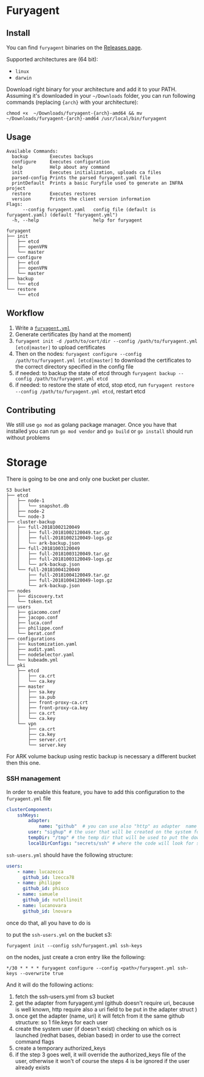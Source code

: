 # Furyagent

## Install

You can find `furyagent` binaries on the [Releases page](https://github.com/sighup-io/furyagent/releases).

Supported architectures are (64 bit):

-   `linux`
-   `darwin`

Download right binary for your architecture and add it to your PATH. Assuming it's downloaded in your
`~/Downloads` folder, you can run following commands (replacing `{arch}` with your architecture):

```
chmod +x  ~/Downloads/furyagent-{arch}-amd64 && mv ~/Downloads/furyagent-{arch}-amd64 /usr/local/bin/furyagent
```

## Usage

```
Available Commands:
  backup        Executes backups
  configure     Executes configuration
  help          Help about any command
  init          Executes initialization, uploads ca files
  parsed-config Prints the parsed furyagent.yaml file
  printDefault  Prints a basic Furyfile used to generate an INFRA project
  restore       Executes restores
  version       Prints the client version information
Flags:
      --config furyagent.yaml   config file (default is furyagent.yaml) (default "furyagent.yml")
  -h, --help                    help for furyagent

furyagent
├── init
│   ├── etcd
│   ├── openVPN
│   └── master
├── configure
│   ├── etcd
│   ├── openVPN
│   └── master
├── backup
│   └── etcd
└── restore
    └── etcd
```

## Workflow

1. Write a [`furyagent.yml`](furyagent.yml)
2. Generate certificates (by hand at the moment)
3. `furyagent init -d /path/to/cert/dir --config /path/to/furyagent.yml [etcd|master]` to upload certificates
4. Then on the nodes: `furyagent configure --config /path/to/furyagent.yml [etcd|master]` to download the certificates to the correct directory specified in the config file
5. if needed: to backup the state of etcd through `furyagent backup --config /path/to/furyagent.yml etcd`
6. if needed: to restore the state of etcd, stop etcd, run `furyagent restore --config /path/to/furyagent.yml etcd`, restart etcd

## Contributing

We still use `go mod` as golang package manager. Once you have that installed you can run `go mod vendor` and `go build` or `go install` should run without problems

# Storage

There is going to be one and only one bucket per cluster.

```
S3 bucket
├── etcd
│   ├── node-1
│   │   └── snapshot.db
│   ├── node-2
│   └── node-3
├── cluster-backup
│   ├── full-20181002120049
│   │   ├── full-20181002120049.tar.gz
│   │   ├── full-20181002120049-logs.gz
│   │   └── ark-backup.json
│   ├── full-20181003120049
│   │   ├── full-20181003120049.tar.gz
│   │   ├── full-20181003120049-logs.gz
│   │   └── ark-backup.json
│   └── full-20181004120049
│       ├── full-20181004120049.tar.gz
│       ├── full-20181004120049-logs.gz
│       └── ark-backup.json
├── nodes
│   ├── discovery.txt
│   └── token.txt
├── users
│   ├── giacomo.conf
│   ├── jacopo.conf
│   ├── luca.conf
│   ├── philippe.conf
│   └── berat.conf
├── configurations
│   ├── kustomization.yaml
│   ├── audit.yaml
│   ├── nodeSelector.yaml
│   └── kubeadm.yml
└── pki
    ├── etcd
    │   ├── ca.crt
    │   └── ca.key
    ├── master
    │   ├── sa.key
    │   ├── sa.pub
    │   ├── front-proxy-ca.crt
    │   ├── front-proxy-ca.key
    │   ├── ca.crt
    │   └── ca.key
    └── vpn
        ├── ca.crt
        ├── ca.key
        ├── server.crt
        └── server.key

```

For ARK volume backup using restic backup is necessary a different bucket then this one.


### SSH management

In order to enable this feature, you have to add this configuration to the `furyagent.yml` file

```yaml
clusterComponent:
    sshKeys:
        adapter:
            name: "github"  # you can use also "http" as adapter  name but you'll need to specify also the "uri" field as well because `non github` adapter is not well known 
        user: "sighup" # the user that will be created on the system for storing public keys
        tempDir: "/tmp" # the temp dir that will be used to put the downloaded file
        localDirConfigs: "secrets/ssh" # where the code will look for searching the file ssh-users.yml
```


`ssh-users.yml` should have the following structure:

```yaml
users:
    - name: lucazecca
      github_id: lzecca78
    - name: philippe
      github_id: phisco
    - name: samuele
      github_id: nutellinoit
    - name: lucanovara
      github_id: lnovara
```

once do that, all you have to do is 

to put the `ssh-users.yml` on the bucket s3:

`furyagent init --config ssh/furyagent.yml ssh-keys`

on the nodes, just create a cron entry like the following:

`*/30 * * * * furyagent configure --config <path>/furyagent.yml ssh-keys --overwrite true`

And it will do the following actions: 

1. fetch the ssh-users.yml from s3 bucket
2. get the adapter from furyagent.yml (github doesn't require uri, because is well known, http require also a uri field to be put in the adapter struct )
3. once get the adapter (name, uri) it will fetch from it the same github structure: so 1 file.keys for each user
4. create the system user (if doesn't exist) checking on which os is launched (redhat bases, debian based) in order to use the correct command flags
5. create a temporary authorized_keys
6. if the step 3 goes well, it will override the authorized_keys file of the user, otherwise it won't
of course the steps 4 is be ignored if the user already exists